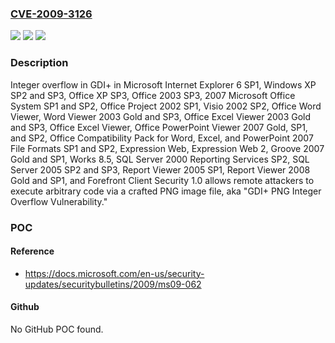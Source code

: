 ### [CVE-2009-3126](https://cve.mitre.org/cgi-bin/cvename.cgi?name=CVE-2009-3126)
![](https://img.shields.io/static/v1?label=Product&message=n%2Fa&color=blue)
![](https://img.shields.io/static/v1?label=Version&message=n%2Fa&color=blue)
![](https://img.shields.io/static/v1?label=Vulnerability&message=n%2Fa&color=brighgreen)

### Description

Integer overflow in GDI+ in Microsoft Internet Explorer 6 SP1, Windows XP SP2 and SP3, Office XP SP3, Office 2003 SP3, 2007 Microsoft Office System SP1 and SP2, Office Project 2002 SP1, Visio 2002 SP2, Office Word Viewer, Word Viewer 2003 Gold and SP3, Office Excel Viewer 2003 Gold and SP3, Office Excel Viewer, Office PowerPoint Viewer 2007 Gold, SP1, and SP2, Office Compatibility Pack for Word, Excel, and PowerPoint 2007 File Formats SP1 and SP2, Expression Web, Expression Web 2, Groove 2007 Gold and SP1, Works 8.5, SQL Server 2000 Reporting Services SP2, SQL Server 2005 SP2 and SP3, Report Viewer 2005 SP1, Report Viewer 2008 Gold and SP1, and Forefront Client Security 1.0 allows remote attackers to execute arbitrary code via a crafted PNG image file, aka "GDI+ PNG Integer Overflow Vulnerability."

### POC

#### Reference
- https://docs.microsoft.com/en-us/security-updates/securitybulletins/2009/ms09-062

#### Github
No GitHub POC found.

